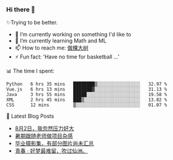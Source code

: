 ### Hi there 👋

✨Trying to be better.

<!--
- 😄 Pronouns: ...
- 👯 I’m looking to collaborate on ...
- 🤔 I’m looking for help with ...
- 💬 Ask me about ...
-->

- 🔭 I’m currently working on something I'd like to
- 🌱 I’m currently learning Math and ML
- 📫 How to reach me: [做棵大树](https://beatree.cn)
- ⚡ Fun fact: 'Have no time for basketball ...'

📊 The time I spent:

<!--START_SECTION:waka-->
```text
Python   6 hrs 35 mins   ████████▒░░░░░░░░░░░░░░░░   32.97 % 
Vue.js   6 hrs 13 mins   ███████▓░░░░░░░░░░░░░░░░░   31.13 % 
Java     3 hrs 55 mins   █████░░░░░░░░░░░░░░░░░░░░   19.58 % 
XML      2 hrs 45 mins   ███▒░░░░░░░░░░░░░░░░░░░░░   13.82 % 
CSS      12 mins         ▒░░░░░░░░░░░░░░░░░░░░░░░░   01.07 % 
```
<!--END_SECTION:waka-->

👀 Latest Blog Posts

<!-- BLOG-POST-LIST:START -->
- [8月2日，我忽然压力好大](http://mortal.beatree.cn/8%e6%9c%882%e6%97%a5%ef%bc%8c%e6%88%91%e5%bf%bd%e7%84%b6%e5%8e%8b%e5%8a%9b%e5%a5%bd%e5%a4%a7.html)
- [暑期跟随老师做项目杂感](http://mortal.beatree.cn/%e6%9a%91%e6%9c%9f%e8%b7%9f%e9%9a%8f%e8%80%81%e5%b8%88%e5%81%9a%e9%a1%b9%e7%9b%ae%e6%9d%82%e6%84%9f.html)
- [毕业摄影集，有部分图片尚未汇总](http://mortal.beatree.cn/mygraduation.html)
- [青春 · 好梦最难留，吹过仙洲。](http://mortal.beatree.cn/%e9%9d%92%e6%98%a5-%c2%b7-%e5%a5%bd%e6%a2%a6%e6%9c%80%e9%9a%be%e7%95%99%ef%bc%8c%e5%90%b9%e8%bf%87%e4%bb%99%e6%b4%b2%e3%80%82.html)
<!-- BLOG-POST-LIST:END -->
